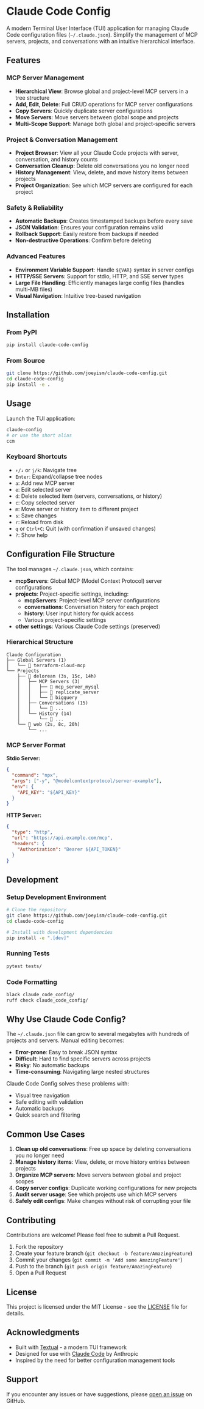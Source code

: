 # Claude Code Config

A modern Terminal User Interface (TUI) application for managing Claude Code configuration files (`~/.claude.json`). Simplify the management of MCP servers, projects, and conversations with an intuitive hierarchical interface.

## Features

### MCP Server Management
- **Hierarchical View**: Browse global and project-level MCP servers in a tree structure
- **Add, Edit, Delete**: Full CRUD operations for MCP server configurations
- **Copy Servers**: Quickly duplicate server configurations
- **Move Servers**: Move servers between global scope and projects
- **Multi-Scope Support**: Manage both global and project-specific servers

### Project & Conversation Management
- **Project Browser**: View all your Claude Code projects with server, conversation, and history counts
- **Conversation Cleanup**: Delete old conversations you no longer need
- **History Management**: View, delete, and move history items between projects
- **Project Organization**: See which MCP servers are configured for each project

### Safety & Reliability
- **Automatic Backups**: Creates timestamped backups before every save
- **JSON Validation**: Ensures your configuration remains valid
- **Rollback Support**: Easily restore from backups if needed
- **Non-destructive Operations**: Confirm before deleting

### Advanced Features
- **Environment Variable Support**: Handle `${VAR}` syntax in server configs
- **HTTP/SSE Servers**: Support for stdio, HTTP, and SSE server types
- **Large File Handling**: Efficiently manages large config files (handles multi-MB files)
- **Visual Navigation**: Intuitive tree-based navigation

## Installation

### From PyPI

```bash
pip install claude-code-config
```

### From Source

```bash
git clone https://github.com/joeyism/claude-code-config.git
cd claude-code-config
pip install -e .
```

## Usage

Launch the TUI application:

```bash
claude-config
# or use the short alias
ccm
```

### Keyboard Shortcuts

- `↑/↓` or `j/k`: Navigate tree
- `Enter`: Expand/collapse tree nodes
- `a`: Add new MCP server
- `e`: Edit selected server
- `d`: Delete selected item (servers, conversations, or history)
- `c`: Copy selected server
- `m`: Move server or history item to different project
- `s`: Save changes
- `r`: Reload from disk
- `q` or `Ctrl+C`: Quit (with confirmation if unsaved changes)
- `?`: Show help

## Configuration File Structure

The tool manages `~/.claude.json`, which contains:

- **mcpServers**: Global MCP (Model Context Protocol) server configurations
- **projects**: Project-specific settings, including:
  - **mcpServers**: Project-level MCP server configurations
  - **conversations**: Conversation history for each project
  - **history**: User input history for quick access
  - Various project-specific settings
- **other settings**: Various Claude Code settings (preserved)

### Hierarchical Structure

```
Claude Configuration
├── Global Servers (1)
│   └── 📡 terraform-cloud-mcp
└── Projects
    ├── 📁 delorean (3s, 15c, 14h)
    │   ├── MCP Servers (3)
    │   │   ├── 📡 mcp_server_mysql
    │   │   ├── 📡 replicate_server
    │   │   └── 📡 bigquery
    │   ├── Conversations (15)
    │   │   └── 💬 ...
    │   └── History (14)
    │       └── 📝 ...
    └── 📁 web (2s, 8c, 20h)
        └── ...
```

### MCP Server Format

**Stdio Server:**
```json
{
  "command": "npx",
  "args": ["-y", "@modelcontextprotocol/server-example"],
  "env": {
    "API_KEY": "${API_KEY}"
  }
}
```

**HTTP Server:**
```json
{
  "type": "http",
  "url": "https://api.example.com/mcp",
  "headers": {
    "Authorization": "Bearer ${API_TOKEN}"
  }
}
```

## Development

### Setup Development Environment

```bash
# Clone the repository
git clone https://github.com/joeyism/claude-code-config.git
cd claude-code-config

# Install with development dependencies
pip install -e ".[dev]"
```

### Running Tests

```bash
pytest tests/
```

### Code Formatting

```bash
black claude_code_config/
ruff check claude_code_config/
```

## Why Use Claude Code Config?

The `~/.claude.json` file can grow to several megabytes with hundreds of projects and servers. Manual editing becomes:
- **Error-prone**: Easy to break JSON syntax
- **Difficult**: Hard to find specific servers across projects
- **Risky**: No automatic backups
- **Time-consuming**: Navigating large nested structures

Claude Code Config solves these problems with:
- Visual tree navigation
- Safe editing with validation
- Automatic backups
- Quick search and filtering

## Common Use Cases

1. **Clean up old conversations**: Free up space by deleting conversations you no longer need
2. **Manage history items**: View, delete, or move history entries between projects
3. **Organize MCP servers**: Move servers between global and project scopes
4. **Copy server configs**: Duplicate working configurations for new projects
5. **Audit server usage**: See which projects use which MCP servers
6. **Safely edit configs**: Make changes without risk of corrupting your file

## Contributing

Contributions are welcome! Please feel free to submit a Pull Request.

1. Fork the repository
2. Create your feature branch (`git checkout -b feature/AmazingFeature`)
3. Commit your changes (`git commit -m 'Add some AmazingFeature'`)
4. Push to the branch (`git push origin feature/AmazingFeature`)
5. Open a Pull Request

## License

This project is licensed under the MIT License - see the [LICENSE](LICENSE) file for details.

## Acknowledgments

- Built with [Textual](https://textual.textualize.io/) - a modern TUI framework
- Designed for use with [Claude Code](https://claude.com/code) by Anthropic
- Inspired by the need for better configuration management tools

## Support

If you encounter any issues or have suggestions, please [open an issue](https://github.com/joeyism/claude-code-config/issues) on GitHub.
